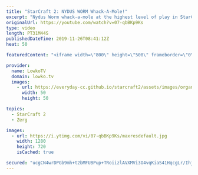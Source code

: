 ```yaml
---
title: "StarCraft 2: NYDUS WORM Whack-A-Mole!"
excerpt: "Nydus Worm whack-a-mole at the highest level of play in StarCraft 2. In this game I cast a game of professional StarCraft 2 between the current World Champion Dark and ShoWTimE.  Get more videos & support my work: http://www.patreon.com/lowkotv  My second channel: http://lowko.tv/morelowko Lowko Merch:"
originalUrl: https://youtube.com/watch?v=07-qbBKp9Ks
type: video
length: PT31M44S
publishedDateTime: 2019-11-26T08:41:12Z
heat: 50

featuredContent: "<iframe width=\"800\" height=\"500\" frameborder=\"0\" src=\"https://www.youtube.com/embed/07-qbBKp9Ks\" allow=\"accelerometer; autoplay; encrypted-media; gyroscope; picture-in-picture\" allowfullscreen></iframe>"

provider:
  name: LowkoTV
  domain: lowko.tv
  images:
    - url: https://everyday-cc.github.io/starcraft2/assets/images/organizations/lowko.tv-50x50.jpg
      width: 50
      height: 50

topics:
  - StarCraft 2
  - Zerg

images:
  - url: https://i.ytimg.com/vi/07-qbBKp9Ks/maxresdefault.jpg
    width: 1280
    height: 720
    isCached: true

secured: "ucgCN4wrDPGb9mh+t2bMFUBPup+TRoiizlAVXMVi3O4vqKiaS41HqcgLr/Ihj/xKqm5dHLV8Ee/X3WvyDnApXH5LrQCa8ouQ5oYBNdiXybkoP4OcThVs+ZB9YvEiROzjCVlrHKk+/Gm05Nart3jD6gzR0ObzmR7+aiJoFK0y7KdH/CkDuVrbvgHvEz+NFzMCQY9+O/8hxi1LGHVtXECcwn2oUPs2qE6OOQ8Xi4vqmzxBlNqoPe8+huclooQV6kgdTqutNwiE+1m5vYILnFtZ92WZlL/26i2Y5MrxW+KZaNTnASN/el0pnjlnq8OZo/H+vYQnf2wZJx1UVA652TC2rn5CTQTTCqNNIj0FJNg/MCXbpYLm7//sqrJScs+mfrSVNxvr+Vno8nOhwlDgnDwcPNfNnqAYwSEGVNxwUCDnFlRp6aj76TQHCmDygRovYGZJ;DUABwdS+yXRE09aJBsWzkQ=="
---
```


